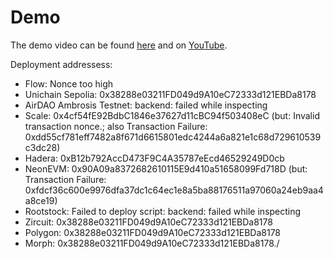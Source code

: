 # Demo

The demo video can be found [here](./multiprotocol-lp.mov) and on [YouTube](https://youtu.be/nFVjHzOv-7M).

Deployment addressess:

- Flow: Nonce too high
- Unichain Sepolia: 0x38288e03211FD049d9A10eC72333d121EBDa8178
- AirDAO Ambrosis Testnet: backend: failed while inspecting
- Scale: 0x4cf54fE92BdbC1846e37627d11cBC94f503408eC (but: Invalid transaction nonce.; also Transaction Failure: 0xdd55cf781eff7482a8f671d6615801edc4244a6a821e1c68d729610539c3dc28)
- Hadera: 0xB12b792AccD473F9C4A35787eEcd46529249D0cb
- NeonEVM: 0x90A09a8372682610115E9d410a51658099Fd718D (but: Transaction Failure: 0xfdcf36c600e9976dfa37dc1c64ec1e8a5ba88176511a97060a24eb9aa4a8ce19)
- Rootstock: Failed to deploy script: backend: failed while inspecting
- Zircuit: 0x38288e03211FD049d9A10eC72333d121EBDa8178
- Polygon: 0x38288e03211FD049d9A10eC72333d121EBDa8178
- Morph: 0x38288e03211FD049d9A10eC72333d121EBDa8178./